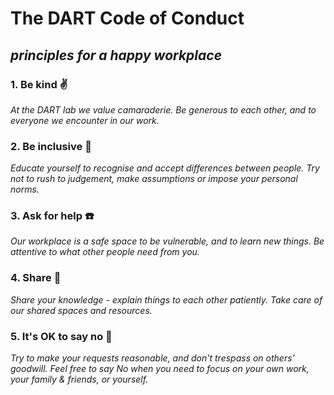 The DART Code of Conduct
========================

*principles for a happy workplace*
--------------------------------

### 1. **Be kind** :v:

*At the DART lab we value camaraderie. Be generous to each other, and to
everyone we encounter in our work.*

### 2. Be inclusive :rainbow:

*Educate yourself to recognise and accept differences between people.
Try not to rush to judgement, make assumptions or impose your personal
norms.*

### 3. Ask for help :phone:

*Our workplace is a safe space to be vulnerable, and to learn new
things. Be attentive to what other people need from you.*

### 4. Share :open_hands:

*Share your knowledge - explain things to each other patiently. Take
care of our shared spaces and resources.*

### 5. It's OK to say no :speech_balloon:

*Try to make your requests reasonable, and don't trespass on others'
goodwill. Feel free to say No when you need to focus on your own work,
your family & friends, or yourself.*
